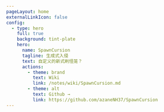 ```yaml
---
pageLayout: home
externalLinkIcon: false
config:
  - type: hero
    full: true
    background: tint-plate
    hero:
      name: SpawnCursion
      tagline: 生成式入侵
      text: 自定义的新式刷怪笼？
      actions:
        - theme: brand
          text: Wiki
          link: /notes/wiki/SpawnCursion.md
        - theme: alt
          text: Github →
          link: https://github.com/azaneNH37/SpawnCursion
---
```


